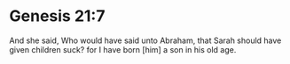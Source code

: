 # Genesis 21:7

And she said, Who would have said unto Abraham, that Sarah should have given children suck? for I have born [him] a son in his old age.